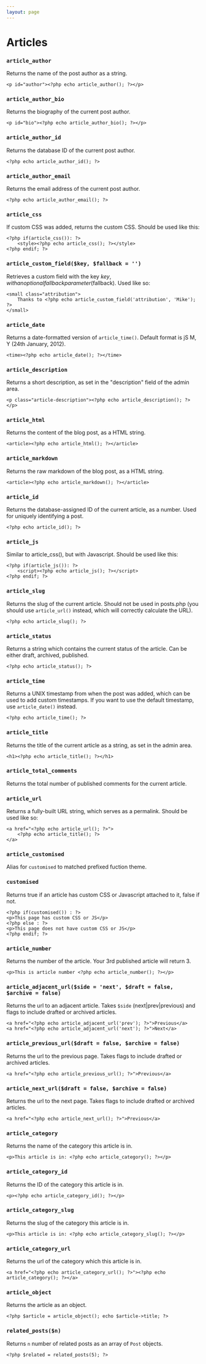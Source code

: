 ```yaml
---
layout: page
---
```


# Articles

### `article_author`

Returns the name of the post author as a string.

`<p id="author"><?php echo article_author(); ?></p>`

### `article_author_bio`

Returns the biography of the current post author.

`<p id="bio"><?php echo article_author_bio(); ?></p>`

### `article_author_id`

Returns the database ID of the current post author.

`<?php echo article_author_id(); ?>`

### `article_author_email`

Returns the email address of the current post author.

`<?php echo article_author_email(); ?>`

### `article_css`

If custom CSS was added, returns the custom CSS. Should be used like this:

```
<?php if(article_css()): ?>
    <style><?php echo article_css(); ?></style>
<?php endif; ?>
```

### `article_custom_field($key, $fallback = '')`

Retrieves a custom field with the key $key, with an optional fallback parameter ($fallback). Used like so:

```
<small class="attribution">
    Thanks to <?php echo article_custom_field('attribution', 'Mike'); ?>
</small>
```

### `article_date`

Returns a date-formatted version of `article_time()`. Default format is jS M, Y (24th January, 2012).

`<time><?php echo article_date(); ?></time>`

### `article_description`

Returns a short description, as set in the "description" field of the admin area.

`<p class="article-description"><?php echo article_description(); ?></p>`

### `article_html`

Returns the content of the blog post, as a HTML string.

`<article><?php echo article_html(); ?></article>`

### `article_markdown`

Returns the raw markdown of the blog post, as a HTML string.

`<article><?php echo article_markdown(); ?></article>`

### `article_id`

Returns the database-assigned ID of the current article, as a number. Used for uniquely identifying a post.

`<?php echo article_id(); ?>`

### `article_js`

Similar to article_css(), but with Javascript. Should be used like this:

```
<?php if(article_js()): ?>
    <script><?php echo article_js(); ?></script>
<?php endif; ?>
```

### `article_slug`

Returns the slug of the current article. Should not be used in posts.php (you should use `article_url()` instead, which will correctly calculate the URL).

`<?php echo article_slug(); ?>`

### `article_status`

Returns a string which contains the current status of the article. Can be either draft, archived, published.

`<?php echo article_status(); ?>`

### `article_time`

Returns a UNIX timestamp from when the post was added, which can be used to add custom timestamps. If you want to use the default timestamp, use `article_date()` instead.

`<?php echo article_time(); ?>`

### `article_title`

Returns the title of the current article as a string, as set in the admin area.

`<h1><?php echo article_title(); ?></h1>`

### `article_total_comments`

Returns the total number of published comments for the current article.

<span class="total-comments"><?php echo article_total_comments(); ?></span>

### `article_url`

Returns a fully-built URL string, which serves as a permalink. Should be used like so:

```
<a href="<?php echo article_url(); ?>">
    <?php echo article_title(); ?>
</a>
```

### `article_customised`

Alias for `customised` to matched prefixed fuction theme.

### `customised`

Returns true if an article has custom CSS or Javascript attached to it, false if not.

```
<?php if(customised()) : ?>
<p>This page has custom CSS or JS</p>
<?php else : ?>
<p>This page does not have custom CSS or JS</p>
<?php endif; ?>
```

### `article_number`

Returns the number of the article. Your 3rd published article will return 3.

`<p>This is article number <?php echo article_number(); ?></p>`

### `article_adjacent_url($side = 'next', $draft = false, $archive = false)`

Returns the url to an adjacent article. Takes `$side` (next|prev|previous) and flags to include drafted or archived articles.

```
<a href="<?php echo article_adjacent_url('prev'); ?>">Previous</a>
<a href="<?php echo article_adjacent_url('next'); ?>">Next</a>
```

### `article_previous_url($draft = false, $archive = false)`

Returns the url to the previous page. Takes flags to include drafted or archived articles.

`<a href="<?php echo article_previous_url(); ?>">Previous</a>`

### `article_next_url($draft = false, $archive = false)`

Returns the url to the next page. Takes flags to include drafted or archived articles.

`<a href="<?php echo article_next_url(); ?>">Previous</a>`

### `article_category`

Returns the name of the category this article is in.

`<p>This article is in: <?php echo article_category(); ?></p>`

### `article_category_id`

Returns the ID of the category this article is in.

`<p><?php echo article_category_id(); ?></p>`

### `article_category_slug`

Returns the slug of the category this article is in.

`<p>This article is in: <?php echo article_category_slug(); ?></p>`

### `article_category_url`

Returns the url of the category which this article is in.

`<a href="<?php echo article_category_url(); ?>"><?php echo article_category(); ?></a>`

### `article_object`

Returns the article as an object.

`<?php $article = article_object(); echo $article->title; ?>`

### `related_posts($n)`

Returns `n` number of related posts as an array of `Post` objects.

`<?php $related = related_posts(5); ?>`
